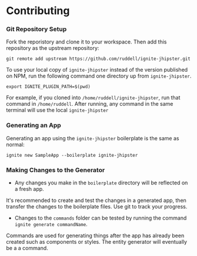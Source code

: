 # Contributing

### Git Repository Setup

Fork the reporistory and clone it to your workspace.  Then add this repository as the upstream repository:

```
git remote add upstream https://github.com/ruddell/ignite-jhipster.git
```
To use your local copy of `ignite-jhipster` instead of the version published on NPM, run the following command one directory up from `ignite-jhipster`.  

```
export IGNITE_PLUGIN_PATH=$(pwd) 
```

For example, if  you cloned into `/home/ruddell/ignite-jhipster`, run that command in `/home/ruddell`.  After running, any command in the same terminal will use the local `ignite-jhipster`

### Generating an App

Generating an app using the `ignite-jhipster` boilerplate is the same as normal:


```
ignite new SampleApp --boilerplate ignite-jhipster
```

### Making Changes to the Generator

 - Any changes you make in the `boilerplate` directory will be reflected on a fresh app.

It's recommended to create and test the changes in a generated app, then transfer the changes to the boilerplate files.  Use git to track your progress.  
   
 - Changes to the `commands` folder can be tested by running the command `ignite generate commandName`.
 
Commands are used for generating things after the app has already been created such as components or styles.  The entity generator will eventually be a a command.